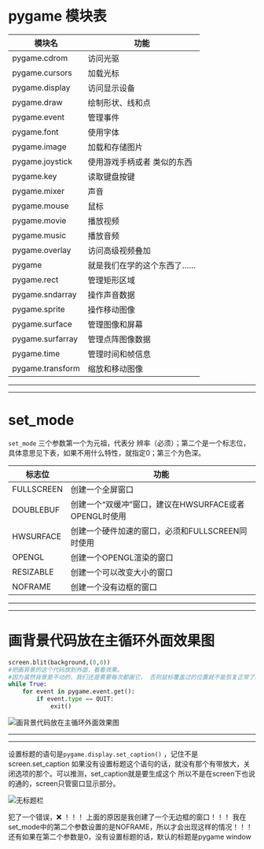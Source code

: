 # pygame 模块表

模块名 | 功能
----|---
pygame.cdrom | 访问光驱
pygame.cursors | 加载光标
pygame.display | 访问显示设备
pygame.draw | 绘制形状、线和点
pygame.event | 管理事件
pygame.font | 使用字体
pygame.image | 加载和存储图片
pygame.joystick | 使用游戏手柄或者 类似的东西
pygame.key | 读取键盘按键
pygame.mixer | 声音
pygame.mouse | 鼠标
pygame.movie | 播放视频
pygame.music | 播放音频
pygame.overlay | 访问高级视频叠加
pygame | 就是我们在学的这个东西了……
pygame.rect | 管理矩形区域
pygame.sndarray | 操作声音数据
pygame.sprite | 操作移动图像
pygame.surface | 管理图像和屏幕
pygame.surfarray | 管理点阵图像数据
pygame.time | 管理时间和帧信息
pygame.transform | 缩放和移动图像

-----
-----
# set_mode
`set_mode` 三个参数第一个为元祖，代表分 辨率（必须）；第二个是一个标志位，具体意思见下表，如果不用什么特性，就指定0；第三个为色深。

标志位 | 功能
----|---
FULLSCREEN | 创建一个全屏窗口
DOUBLEBUF | 创建一个“双缓冲”窗口，建议在HWSURFACE或者OPENGL时使用
HWSURFACE | 创建一个硬件加速的窗口，必须和FULLSCREEN同时使用
OPENGL | 创建一个OPENGL渲染的窗口
RESIZABLE | 创建一个可以改变大小的窗口
NOFRAME | 创建一个没有边框的窗口

-----
-----
# 画背景代码放在主循环外面效果图
```python
screen.blit(background,(0,0))
#把画背景的这个代码放到外面，看看效果。
#因为虽然背景是不动的，我们还是需要每次都画它， 否则鼠标覆盖过的位置就不能恢复正常了。
while True:
    for event in pygame.event.get():
        if event.type == QUIT:
            exit()
```
![画背景代码放在主循环外面效果图](http://a1.qpic.cn/psb?/V10X9IqN05vrJi/24QBycwbpw4IaEg61U*WI*T.C.68hdhfs5rVnsIZbiY!/b/dCABAAAAAAAA&bo=MgOAAgAAAAADB5E!&rf=viewer_4)

---
---

设置标题的语句是`pygame.display.set_caption()` ，记住不是screen.set_caption
如果没有设置标题这个语句的话，就没有那个有带放大，关闭选项的那个。可以推测，set_caption就是要生成这个
所以不是在screen下也说的通的，screen只管窗口显示部分。

![无标题栏](http://a2.qpic.cn/psb?/V10X9IqN05vrJi/9y8C*NTR0njKotZSeWYsvB4qg8e.6sTqic1W3ejSac4!/b/dB4BAAAAAAAA&bo=SwOAAgAAAAADB.g!&rf=viewer_4)

犯了一个错误，❌ ！！！ 上面的原因是我创建了一个无边框的窗口！！！
我在set_mode中的第二个参数设置的是NOFRAME，所以才会出现这样的情况！！！
还有如果在第二个参数是0，没有设置标题的话，默认的标题是pygame window


